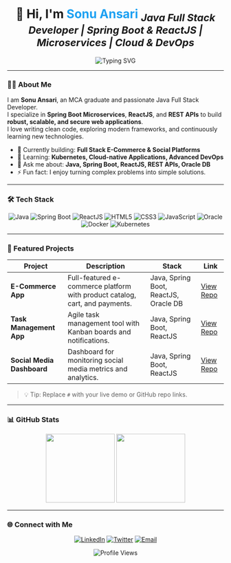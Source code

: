 <!-- ================= Header ================= -->
<h1 align="center">
  👋 Hi, I'm <span style="color:#1DA1F2;">Sonu Ansari</span>  
  <sub><em>Java Full Stack Developer | Spring Boot & ReactJS | Microservices | Cloud & DevOps</em></sub>
</h1>

<p align="center">
  <img src="https://readme-typing-svg.herokuapp.com?font=Fira+Code&size=24&pause=1000&color=1DA1F2&center=true&vCenter=true&width=700&lines=Building+Modern+Web+Applications💻;Clean+Code+%26+Best+Practices✨;Delivering+Secure+%26+Scalable+Solutions🔒" alt="Typing SVG">
</p>

---

### 👨‍💻 About Me
I am **Sonu Ansari**, an MCA graduate and passionate Java Full Stack Developer.  
I specialize in **Spring Boot Microservices**, **ReactJS**, and **REST APIs** to build **robust, scalable, and secure web applications**.  
I love writing clean code, exploring modern frameworks, and continuously learning new technologies.

- 🔭 Currently building: **Full Stack E-Commerce & Social Platforms**  
- 🌱 Learning: **Kubernetes, Cloud-native Applications, Advanced DevOps**  
- 💬 Ask me about: **Java, Spring Boot, ReactJS, REST APIs, Oracle DB**  
- ⚡ Fun fact: I enjoy turning complex problems into simple solutions.

---

### 🛠 Tech Stack
<p align="center">
  <img src="https://img.shields.io/badge/Java-007396?style=for-the-badge&logo=java&logoColor=white" alt="Java">
  <img src="https://img.shields.io/badge/SpringBoot-6DB33F?style=for-the-badge&logo=springboot&logoColor=white" alt="Spring Boot">
  <img src="https://img.shields.io/badge/ReactJS-61DAFB?style=for-the-badge&logo=react&logoColor=black" alt="ReactJS">
  <img src="https://img.shields.io/badge/HTML5-E34F26?style=for-the-badge&logo=html5&logoColor=white" alt="HTML5">
  <img src="https://img.shields.io/badge/CSS3-1572B6?style=for-the-badge&logo=css3&logoColor=white" alt="CSS3">
  <img src="https://img.shields.io/badge/JavaScript-F7DF1E?style=for-the-badge&logo=javascript&logoColor=black" alt="JavaScript">
  <img src="https://img.shields.io/badge/Oracle-F80000?style=for-the-badge&logo=oracle&logoColor=white" alt="Oracle">
  <img src="https://img.shields.io/badge/Docker-2496ED?style=for-the-badge&logo=docker&logoColor=white" alt="Docker">
  <img src="https://img.shields.io/badge/Kubernetes-326CE5?style=for-the-badge&logo=kubernetes&logoColor=white" alt="Kubernetes">
</p>

---

### 🌟 Featured Projects
| Project | Description | Stack | Link |
|---------|-------------|-------|------|
| **E-Commerce App** | Full-featured e-commerce platform with product catalog, cart, and payments. | Java, Spring Boot, ReactJS, Oracle DB | [View Repo](#) |
| **Task Management App** | Agile task management tool with Kanban boards and notifications. | Java, Spring Boot, ReactJS | [View Repo](#) |
| **Social Media Dashboard** | Dashboard for monitoring social media metrics and analytics. | Java, Spring Boot, ReactJS | [View Repo](#) |

> 💡 Tip: Replace `#` with your live demo or GitHub repo links.

---

### 📊 GitHub Stats
<p align="center">
  <img src="https://github-readme-stats.vercel.app/api?username=SonuAnsari1998&show_icons=true&theme=radical&hide_border=false&bg_color=0d1117&title_color=FF5733" height="160">
  <img src="https://github-readme-streak-stats.herokuapp.com/?user=SonuAnsari1998&theme=radical&hide_border=false&background=0d1117&fire=FF5733" height="160">
</p>

---

### 🌐 Connect with Me
<p align="center">
  <a href="https://linkedin.com/in/yourprofile" target="_blank"><img src="https://img.shields.io/badge/-LinkedIn-0A66C2?style=for-the-badge&logo=linkedin&logoColor=white" alt="LinkedIn"></a>
  <a href="https://twitter.com/yourprofile" target="_blank"><img src="https://img.shields.io/badge/-Twitter-1DA1F2?style=for-the-badge&logo=twitter&logoColor=white" alt="Twitter"></a>
  <a href="mailto:your_email@example.com"><img src="https://img.shields.io/badge/-Email-D14836?style=for-the-badge&logo=gmail&logoColor=white" alt="Email"></a>
</p>

<p align="center">
  <img src="https://komarev.com/ghpvc/?username=SonuAnsari1998&label=Profile%20Views&color=blue&style=flat" alt="Profile Views"/>
</p>
